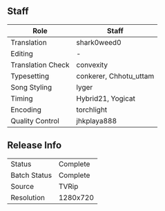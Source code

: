 ## Staff

| Role              | Staff                   |
|-------------------|-------------------------|
| Translation       | shark0weed0             |
| Editing           | -                       | 
| Translation Check | convexity               |
| Typesetting       | conkerer, Chhotu\_uttam |
| Song Styling      | lyger                   |
| Timing            | Hybrid21, Yogicat       |
| Encoding          | torchlight              |
| Quality Control   | jhkplaya888             |

## Release Info

|              |           |
|--------------|-----------|
| Status       | Complete  |
| Batch Status | Complete  |
| Source       | TVRip     |
| Resolution   | 1280x720  |

